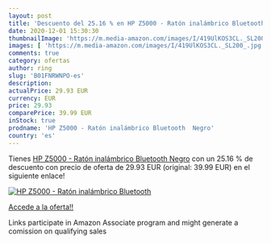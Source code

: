```yaml
---
layout: post
title: 'Descuento del 25.16 % en HP Z5000 - Ratón inalámbrico Bluetooth  '
date: 2020-12-01 15:30:30
thumbnailImage: 'https://m.media-amazon.com/images/I/419UlKOS3CL._SL200_.jpg'
images: [ 'https://m.media-amazon.com/images/I/419UlKOS3CL._SL200_.jpg' ]
comments: true
category: ofertas
author: ring
slug: 'B01FNRWNPO-es'
description:
actualPrice: 29.93 EUR
currency: EUR
price: 29.93
comparePrice: 39.99 EUR
inStock: true
prodname: 'HP Z5000 - Ratón inalámbrico Bluetooth  Negro'
country: 'es'
---
```


Tienes [HP Z5000 - Ratón inalámbrico Bluetooth  Negro](https://www.amazon.es/dp/B01FNRWNPO/?tag=tolees-21) con un 25.16 % de descuento con precio de oferta de 29.93 EUR (original: 39.99 EUR) en el siguiente enlace!

[![HP Z5000 - Ratón inalámbrico Bluetooth  ](https://m.media-amazon.com/images/I/419UlKOS3CL._SL200_.jpg)](https://www.amazon.es/dp/B01FNRWNPO/?tag=tolees-21)

[Accede a la oferta!!](https://www.amazon.es/dp/B01FNRWNPO/?tag=tolees-21)

Links participate in Amazon Associate program and might generate a comission on qualifying sales


